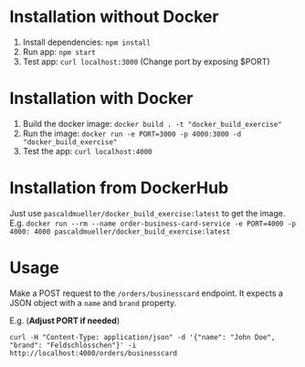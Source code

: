 # Installation without Docker

1. Install dependencies: `npm install`
2. Run app: `npm start`
3. Test app: `curl localhost:3000` (Change port by exposing $PORT)

# Installation with Docker
1. Build the docker image: `docker build . -t "docker_build_exercise"`
2. Run the image: `docker run -e PORT=3000 -p 4000:3000 -d "docker_build_exercise"`
3. Test the app: `curl localhost:4000`

# Installation from DockerHub
Just use `pascaldmueller/docker_build_exercise:latest` to get the image. E.g.
`docker run --rm --name order-business-card-service -e PORT=4000 -p 4000:
4000 pascaldmueller/docker_build_exercise:latest`

# Usage
Make a POST request to the `/orders/businesscard` endpoint. It expects a JSON
object with a `name` and `brand` property.

E.g. (**Adjust PORT if needed**)

`curl -H "Content-Type: application/json" -d '{"name": "John Doe", "brand": "Feldschlösschen"}' -i http://localhost:4000/orders/businesscard`
